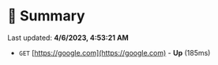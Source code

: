 # 📖 Summary
Last updated: **4/6/2023, 4:53:21 AM**

- `GET` [https://google.com](https://google.com) - **Up** (185ms)
